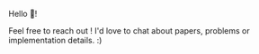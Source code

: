 Hello 👋! 

Feel free to reach out ! I'd love to chat about papers, problems or implementation details. :)
